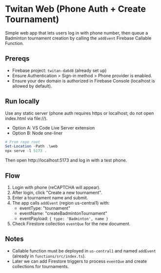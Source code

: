 # Twitan Web (Phone Auth + Create Tournament)

Simple web app that lets users log in with phone number, then queue a Badminton tournament creation by calling the `addEvent` Firebase Callable Function.

## Prereqs
- Firebase project: `twitan-da6d8` (already set up)
- Ensure Authentication > Sign-in method > Phone provider is enabled.
- Ensure your dev domain is authorized in Firebase Console (localhost is allowed by default).

## Run locally
Use any static server (phone auth requires https or localhost; do not open index.html via file://).

- Option A: VS Code Live Server extension
- Option B: Node one-liner

```powershell
# From repo root
Set-Location -Path .\web
npx serve -l 5173 .
```

Then open http://localhost:5173 and log in with a test phone.

## Flow
1. Login with phone (reCAPTCHA will appear).
2. After login, click "Create a new tournament".
3. Enter a tournament name and submit.
4. The app calls `addEvent` (region us-central1) with:
   - eventType: "tournament"
   - eventName: "createBadmintonTournament"
   - eventPayload: `{ type: 'Badminton', name }`
5. Check Firestore collection `eventQue` for the new document.

## Notes
- Callable function must be deployed in `us-central1` and named `addEvent` (already in `functions/src/index.ts`).
- Later we can add Firestore triggers to process `eventQue` and create collections for tournaments.
